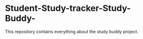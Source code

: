 # Student-Study-tracker-Study-Buddy-
This repository contains everything about the study buddy project.
